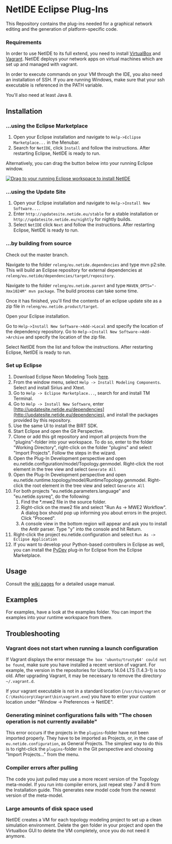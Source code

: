 # NetIDE Eclipse Plug-Ins

This Repository contains the plug-ins needed for a graphical network editing and the generation of platform-specific code.

### Requirements

In order to use NetIDE to its full extend, you need to install [VirtualBox](http://virtualbox.org) and [Vagrant](http://www.vagrantup.com). NetIDE deploys your network apps on virtual machines which are set up and managed with vagrant.

In order to execute commands on your VM through the IDE, you also need an installation of SSH. If you are running Windows, make sure that your ssh executable is referenced in the PATH variable.

You'll also need at least Java 8.

## Installation

### ...using the Eclipse Marketplace
1. Open your Eclipse installation and navigate to ```Help->Eclipse Marketplace...``` in the Menubar.
2. Search for ```NetIDE```, click ```Install``` and follow the instructions. After restarting Eclipse, NetIDE is ready to run.

Alternatively, you can drag the button below into your running Eclipse window.

<a href="http://marketplace.eclipse.org/marketplace-client-intro?mpc_install=2428949" class="drag" title="Drag to your running Eclipse workspace to install NetIDE"><img src="http://marketplace.eclipse.org/sites/all/themes/solstice/_themes/solstice_marketplace/public/images/btn-install.png" alt="Drag to your running Eclipse workspace to install NetIDE" /></a>

### ...using the Update Site
1. Open your Eclipse installation and navigate to ```Help->Install New Software...```.
2. Enter ```http://updatesite.netide.eu/stable``` for a stable installation or ```http://updatesite.netide.eu/nightly``` for nightly builds.
3. Select ```NetIDE``` click ```Next``` and follow the instructions. After restarting Eclipse, NetIDE is ready to run.


### ...by building from source

Check out the master branch.

Navigate to the folder ```releng/eu.netide.dependencies``` and type mvn p2:site. This will build an Eclipse repository for external dependencies at ```releng/eu.netide/dependencies/target/repository```.

Navigate to the folder ```releng/eu.netide.parent``` and type ```MAVEN_OPTS="-Xmx1024M" mvn package```. The build process can take some time.

Once it has finished, you'll find the contents of an eclipse update site as a zip file in ```releng/eu.netide.product/target```.

Open your Eclipse installation.

Go to ```Help->Install New Software->Add->Local``` and specify the location of the dependency repository.
Go to ```Help->Install New Software->Add->Archive``` and specify the location of the zip file.

Select NetIDE from the list and follow the instructions. After restarting Eclipse, NetIDE is ready to run.


### Set up Eclipse

1. Download Eclipse Neon Modeling Tools [here](http://www.eclipse.org/downloads/packages/eclipse-modeling-tools/neon1a).
2. From the window menu, select `Help -> Install Modeling Components`. Select and install Sirius and Xtext.
3. Go to `Help -> Eclipse Marketplace...`, search for and install TM Terminal.
4. Go to `Help -> Install New Software`, enter [http://updatesite.netide.eu/dependencies](http://updatesite.netide.eu/dependencies), and install the packages provided by this repository.
4. Use the same UI to install the BIRT SDK.
5. Start Eclipse and open the Git Perspective.
6. Clone or add this git repository and import all projects from the "plugins"-folder into your workspace. To do so, enter to the folder "Working Directory", right-click on the folder "plugins" and select "Import Projects". Follow the steps in the wizard.
7. Open the Plug-In Development perspective and open eu.netide.configuration/model/Topology.genmodel. Right-click the root element in the tree view and select `Generate All`
8. Open the Plug-In Development perspective and open eu.netide.runtime.topology/model/RuntimeTopology.genmodel. Right-click the root element in the tree view and select `Generate All`
9. For both projects "eu.netide.parameters.language" and "eu.netide.sysreq", do the following:
    1. Find the \*.mwe2 file in the source folder.
    2. Right-click on the mwe2 file and select "Run As -> MWE2 Workflow". A dialog box should pop up informing you about errors in the project. Click "Proceed".
    3. A console view in the bottom region will appear and ask you to install the Antlr parser. Type "y" into the console and hit Return.
10. Right-click the project eu.netide.configuration and select `Run As -> Eclipse Application`
11. If you want to develop your Python-based controllers in Eclipse as well, you can install the [PyDev](http://www.pydev.org/) plug-in for Eclipse from the Eclipse Marketplace.

## Usage

Consult the [wiki pages](https://github.com/fp7-netide/IDE/wiki) for a detailed usage manual.

## Examples

For examples, have a look at the examples folder. You can import the examples into your runtime workspace from there.

## Troubleshooting

### Vagrant does not start when running a launch configuration

If Vagrant displays the error message `The box 'ubuntu/trusty64' could not be found`, make sure you have installed a recent version of vagrant. For example, the version in the repositories for Ubuntu 14.04 LTS (1.4.3-1) is too old. After upgrading Vagrant, it may be necessary to remove the directory `~/.vagrant.d`.

If your vagrant executable is not in a standard location (`/usr/bin/vagrant` or `C:\Hashicorp\Vagrant\bin\vagrant.exe`) you have to enter your custom location under "Window -> Preferences -> NetIDE".

### Generating mininet configurations fails with "The chosen operation is not currently available"

This error occurs if the projects in the `plugins`-folder have not been imported properly. They have to be imported as Projects, or, in the case of `eu.netide.configuration`, as General Projects. The simplest way to do this is to right-click the `plugins`-folder in the Git perspective and choosing "Import Projects..." from the menu.

### Compiler errors after pulling

The code you just pulled may use a more recent version of the Topology meta-model. If you run into compiler errors, just repeat step 7 and 8 from the Installation guide. This generates new model code from the newest version of the meta-model.

### Large amounts of disk space used

NetIDE creates a VM for each topology modeling project to set up a clean simulation environment. Delete the gen folder in your project and open the Virtualbox GUI to delete the VM completely, once you do not need it anymore.
